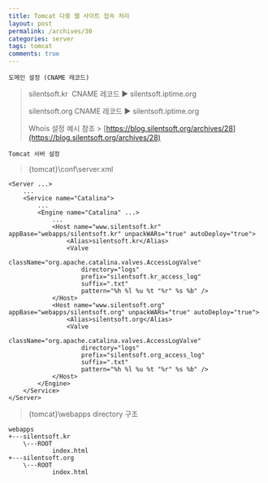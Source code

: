 ```yaml
---
title: Tomcat 다중 웹 사이트 접속 처리
layout: post
permalink: /archives/30
categories: server
tags: tomcat
comments: true
---
```

```
도메인 설정 (CNAME 레코드)
```
> silentsoft.kr  CNAME 레코드 ▶ silentsoft.iptime.org
>
> silentsoft.org CNAME 레코드 ▶ silentsoft.iptime.org
>
> Whois 설정 예시 참조 > [https://blog.silentsoft.org/archives/28](https://blog.silentsoft.org/archives/28)

```
Tomcat 서버 설정
```
> {tomcat}\conf\server.xml
```
<Server ...>
    ...
    <Service name="Catalina">
        ...
        <Engine name="Catalina" ...>
            ...
            <Host name="www.silentsoft.kr" appBase="webapps/silentsoft.kr" unpackWARs="true" autoDeploy="true">
                <Alias>silentsoft.kr</Alias>
                <Valve
                    className="org.apache.catalina.valves.AccessLogValve"
                    directory="logs"
                    prefix="silentsoft.kr_access_log"
                    suffix=".txt"
                    pattern="%h %l %u %t "%r" %s %b" />
            </Host>
            <Host name="www.silentsoft.org" appBase="webapps/silentsoft.org" unpackWARs="true" autoDeploy="true">
                <Alias>silentsoft.org</Alias>
                <Valve
                    className="org.apache.catalina.valves.AccessLogValve"
                    directory="logs"
                    prefix="silentsoft.org_access_log"
                    suffix=".txt"
                    pattern="%h %l %u %t "%r" %s %b" />
            </Host>
        </Engine>
    </Service>
</Server>
```
> {tomcat}\webapps directory 구조
```
webapps
+---silentsoft.kr
    \---ROOT
            index.html
+---silentsoft.org
    \---ROOT
            index.html
```
